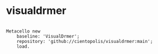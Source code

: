 # visualdrmer

```Smalltalk

Metacello new
    baseline: 'VisualDrmer';
    repository: 'github://cientopolis/visualdrmer:main';
    load.
    
```
